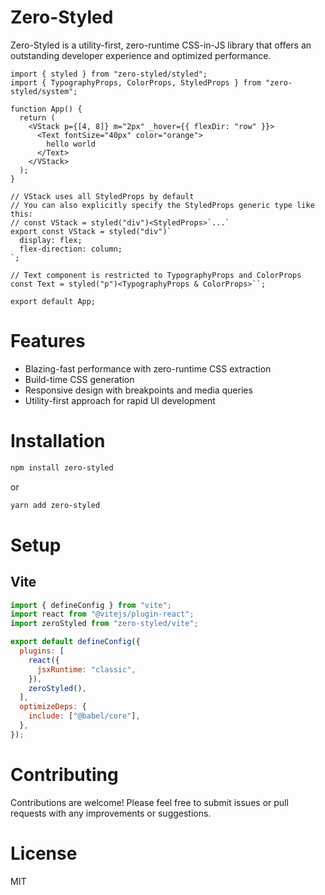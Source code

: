 # Zero-Styled

Zero-Styled is a utility-first, zero-runtime CSS-in-JS library that offers an outstanding developer experience and optimized performance.


```tsx
import { styled } from "zero-styled/styled";
import { TypographyProps, ColorProps, StyledProps } from "zero-styled/system";

function App() {
  return (
    <VStack p={[4, 8]} m="2px" _hover={{ flexDir: "row" }}>
      <Text fontSize="40px" color="orange">
        hello world
      </Text>
    </VStack>
  );
}

// VStack uses all StyledProps by default
// You can also explicitly specify the StyledProps generic type like this:
// const VStack = styled("div")<StyledProps>`...`
export const VStack = styled("div")`
  display: flex;
  flex-direction: column;
`;

// Text component is restricted to TypographyProps and ColorProps
const Text = styled("p")<TypographyProps & ColorProps>``;

export default App;

```

# Features

- Blazing-fast performance with zero-runtime CSS extraction
- Build-time CSS generation
- Responsive design with breakpoints and media queries
- Utility-first approach for rapid UI development

# Installation

```sh
npm install zero-styled
```

or 

```sh
yarn add zero-styled
```

# Setup

## Vite

```js:vite.config.cjs
import { defineConfig } from "vite";
import react from "@vitejs/plugin-react";
import zeroStyled from "zero-styled/vite";

export default defineConfig({
  plugins: [
    react({
      jsxRuntime: "classic",
    }),
    zeroStyled(),
  ],
  optimizeDeps: {
    include: ["@babel/core"],
  },
});
```

# Contributing
Contributions are welcome! Please feel free to submit issues or pull requests with any improvements or suggestions.

# License
MIT
